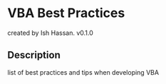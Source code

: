 # VBA Best Practices

created by Ish Hassan. v0.1.0

## Description
list of best practices and tips when developing VBA